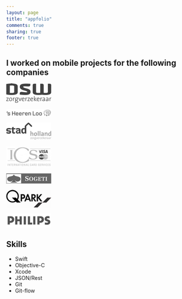 ```yaml
---
layout: page
title: "appfolio"
comments: true
sharing: true
footer: true
---
```


I worked on mobile projects for the following companies
------------------------------------------------

[![DSW](/images/jobs/dsw.png)](http://www.dsw.nl)

[!['s Heerenloo](/images/jobs/sheerenloo.png)](http://www.sheerenloo.nl/)

[![Stad Holland](/images/jobs/stadholland.png)](http://www.stadholland.nl/)

[![International Card Services](/images/jobs/ics.png)](http://www.icscards.nl)

[![Sogeti](/images/jobs/sogeti.png)](http://www.sogeti.nl)

[![Q-Park](/images/jobs/q-park.png)](http://www.q-park.nl)

[![Philips](/images/jobs/philips.png)](http://www.philips.com)

Skills
------

* Swift
* Objective-C
* Xcode
* JSON/Rest
* Git
* Git-flow
